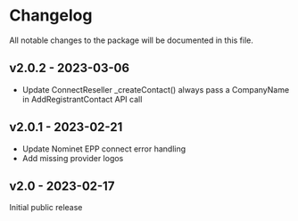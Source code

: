 # Changelog

All notable changes to the package will be documented in this file.

## v2.0.2 - 2023-03-06

- Update ConnectReseller _createContact() always pass a CompanyName in
  AddRegistrantContact API call

## v2.0.1 - 2023-02-21

- Update Nominet EPP connect error handling
- Add missing provider logos

## v2.0 - 2023-02-17

Initial public release
